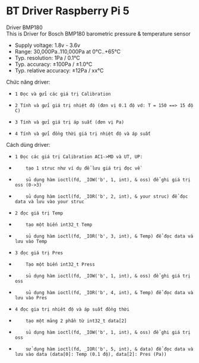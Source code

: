 # BT Driver Raspberry Pi 5  
Driver BMP180  
This is Driver for Bosch BMP180 barometric pressure & temperature sensor
- Supply voltage:         1.8v - 3.6v  
- Range:                  30,000Pa..110,000Pa at 0°C..+65°C
- Typ. resolution:        1Pa    / 0.1°C
- Typ. accuracy:          ±100Pa / ±1.0°C
- Typ. relative accuracy: ±12Pa  / xx°C

Chức năng driver:  
-     1 Đọc và gửi các giá trị Calibration  
-     2 Tính và gửi giá trị nhiệt độ (đơn vị 0.1 độ vd: T = 150 ==> 15 độ C)  
-     3 Tính và gửi giá trị áp suất (đơn vị Pa)  
-     4 Tính và gửi đồng thời giá trị nhiệt độ và áp suất  
Cách dùng driver:  
-     1 Đọc các giá trị Calibration AC1->MD và UT, UP:  
-         tạo 1 struc như ví dụ để lưu giá trị đọc về  
-         sủ dụng hàm ioctl(fd, _IOW('b', 1, int), & oss) để ghi giá trị oss (0->3)  
-         sủ dụng hàm ioctl(fd, _IOR('b', 2, int), & your struc) để đọc data và lưu vào your struc  
-     2 đọc giá trị Temp
-         tạo một biến int32_t Temp
-         sủ dụng hàm ioctl(fd, _IOR('b', 3, int), & Temp) để đọc data và lưu vào Temp
-     3 đọc giá trị Pres
-         Tạo một biến int32_t Press  
-         sủ dụng hàm ioctl(fd, _IOW('b', 1, int), & oss) để ghi giá trị oss  
-         sủ dụng hàm ioctl(fd, _IOR('b', 4, int), & Temp) để đọc data và lưu vào Pres  
-     4 đọc gia trị nhiêt độ và áp suất đồng thời  
-         tạo một mảng 2 phần từ int32_t data[2]
-         sủ dụng hàm ioctl(fd, _IOW('b', 1, int), & oss) để ghi giá trị oss
-         sử dụng hàm ioctl(fd, _IOR('b', 5, int), & data) để đọc data và lưu vào data (data[0]: Temp (0.1 độ), data[2]: Pres (Pa))
 
